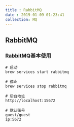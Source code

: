 ```yaml
---
title : RabbitMQ
date : 2019-01-09 01:23:41
collection: MQ
---
```


## RabbitMQ

### RabbitMQ基本使用

```shell
# 启动
brew services start rabbitmq

# 停止
brew services stop rabbitmq

# 后台地址
http://localhost:15672

# 默认账号
guest/guest
ip:5672
```